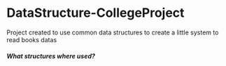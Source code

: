 # DataStructure-CollegeProject
Project created to use common data structures to create a little system to read books datas

###### **What structures where used?**
